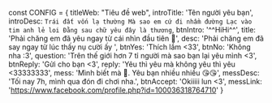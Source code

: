 const CONFIG = {
    titleWeb: "Tiêu đề web",
    introTitle: 'Tên người yêu bạn',
    introDesc: `Trái đất vốn lạ thường
    Mà sao em cứ đi nhầm đường
    Lạc vào tim anh lẻ loi
    Đằng sau chữ yêu đây là thương`,
    btnIntro: '^^HiHi^^',
    title: 'Phải chăng em đã yêu ngay từ cái nhìn đầu tiên 🥰',
    desc: 'Phải chăng em đã say ngay từ lúc thấy nụ cười ấy ',
    btnYes: 'Thích lắm <33',
    btnNo: 'Không nha :3',
    question: 'Trên thế giới hơn 7 tỉ người mà sao bạn lại yêu mình <3',
    btnReply: 'Gửi cho bạn <3',
    reply: 'Yêu thì yêu mà không yêu thì yêu <33333333',
    mess: 'Mình biết mà 🥰. Yêu bạn nhiều nhiều 😘😘',
    messDesc: 'Tối nay 7h, mình qua đón đi chơi nha.',
    btnAccept: 'Okiiiii lun <3',
    messLink: 'https://www.facebook.com/profile.php?id=100036318764710' 
}
